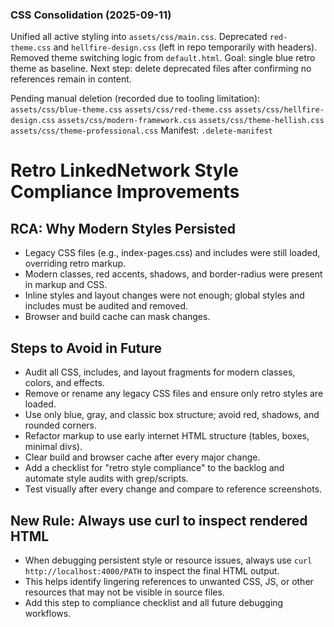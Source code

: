 ### CSS Consolidation (2025-09-11)
Unified all active styling into `assets/css/main.css`. Deprecated `red-theme.css` and `hellfire-design.css` (left in repo temporarily with headers). Removed theme switching logic from `default.html`. Goal: single blue retro theme as baseline. Next step: delete deprecated files after confirming no references remain in content.

Pending manual deletion (recorded due to tooling limitation):
`assets/css/blue-theme.css` `assets/css/red-theme.css` `assets/css/hellfire-design.css` `assets/css/modern-framework.css` `assets/css/theme-hellish.css` `assets/css/theme-professional.css`
Manifest: `.delete-manifest`
# Retro LinkedNetwork Style Compliance Improvements

## RCA: Why Modern Styles Persisted
- Legacy CSS files (e.g., index-pages.css) and includes were still loaded, overriding retro markup.
- Modern classes, red accents, shadows, and border-radius were present in markup and CSS.
- Inline styles and layout changes were not enough; global styles and includes must be audited and removed.
- Browser and build cache can mask changes.

## Steps to Avoid in Future
- Audit all CSS, includes, and layout fragments for modern classes, colors, and effects.
- Remove or rename any legacy CSS files and ensure only retro styles are loaded.
- Use only blue, gray, and classic box structure; avoid red, shadows, and rounded corners.
- Refactor markup to use early internet HTML structure (tables, boxes, minimal divs).
- Clear build and browser cache after every major change.
- Add a checklist for "retro style compliance" to the backlog and automate style audits with grep/scripts.
- Test visually after every change and compare to reference screenshots.

## New Rule: Always use curl to inspect rendered HTML
- When debugging persistent style or resource issues, always use `curl http://localhost:4000/PATH` to inspect the final HTML output.
- This helps identify lingering references to unwanted CSS, JS, or other resources that may not be visible in source files.
- Add this step to compliance checklist and all future debugging workflows.
